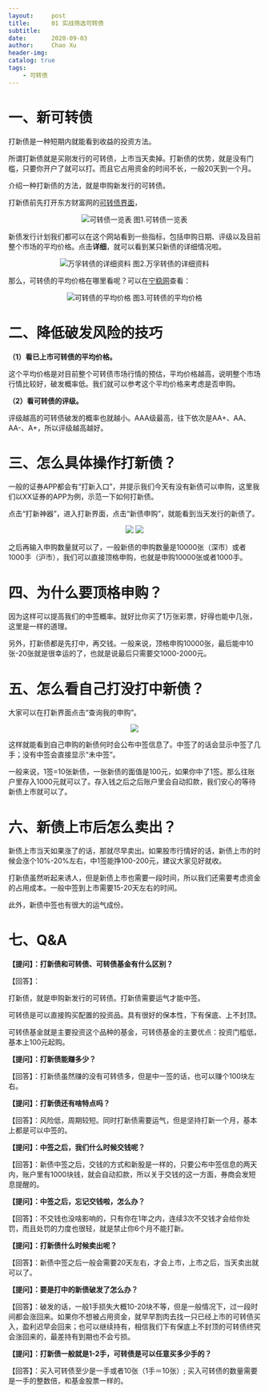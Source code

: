 ```yaml
---
layout:     post
title:      01 实战筛选可转债
subtitle:   
date:       2020-09-03
author:     Chao Xu
header-img: 
catalog: true
tags:
    - 可转债
---
```


# 一、新可转债

打新债是一种短期内就能看到收益的投资方法。

所谓打新债就是买刚发行的可转债，上市当天卖掉。打新债的优势，就是没有门槛，只要你开户了就可以打。而且它占用资金的时间不长，一般20天到一个月。

介绍一种打新债的方法，就是申购新发行的可转债。

打新债前先打开东方财富网的[可转债界面](http://data.eastmoney.com/kzz/default.html)，

<p align="center">
  <img src="https://i.loli.net/2020/09/24/gSZRJ1oc5v9OBby.png"  title="可转债一览表">
图1.可转债一览表
</p>

新债发行计划我们都可以在这个网站看到一些指标，包括申购日期、评级以及目前整个市场的平均价格。点击**详细**，就可以看到某只新债的详细情况啦。

<p align="center">
  <img src="https://i.loli.net/2020/09/24/gzUkvRFSCDNi74O.png"  title="万孚转债的详细资料">
图2.万孚转债的详细资料
</p>

那么，可转债的平均价格在哪里看呢？可以在[宁稳网](http://www.ninwin.cn/index.php?m=cb&a=stats)查看：

<p align="center">
  <img src="https://i.loli.net/2020/09/24/2xrJjGU6aXpW5Yn.png"  title="可转债的平均价格">
图3.可转债的平均价格
</p>

# 二、降低破发风险的技巧

**（1）看已上市可转债的平均价格。**

这个平均价格是对目前整个可转债市场行情的预估，平均价格越高，说明整个市场行情比较好，破发概率低。我们就可以参考这个平均价格来考虑是否申购。

**（2）看可转债的评级。**

评级越高的可转债破发的概率也就越小。AAA级最高，往下依次是AA+、AA、AA-、A+，所以评级越高越好。

# 三、怎么具体操作打新债？

一般的证券APP都会有“打新入口”，并提示我们今天有没有新债可以申购，这里我们以XX证券的APP为例，示范一下如何打新债。

点击“打新神器”，进入打新界面，点击“新债申购”，就能看到当天发行的新债了。

<p align="center">
  <img src="https://i.loli.net/2020/09/24/JsYfonU9PdXAaF6.png">
  <img src="https://i.loli.net/2020/09/24/7Sqb5fcRGVZwiKL.png">
</p>

之后再输入申购数量就可以了，一般新债的申购数量是10000张（深市）或者1000手（沪市），我们可以直接顶格申购，也就是申购10000张或者1000手。

# 四、为什么要顶格申购？

因为这样可以提高我们的中签概率。就好比你买了1万张彩票，好得也能中几张，这里是一样的道理。

另外，打新债都是先打中，再交钱。一般来说，顶格申购10000张，最后能中10张-20张就是很幸运的了，也就是说最后只需要交1000-2000元。

# 五、怎么看自己打没打中新债？

大家可以在打新界面点击“查询我的申购”。

<p align="center">
  <img src="https://i.loli.net/2020/09/24/JieYoMpnW9OblGL.png" >
</p>

这样就能看到自己申购的新债何时会公布中签信息了。中签了的话会显示中签了几手；没有中签会直接显示“未中签”。

一般来说，1签=10张新债，一张新债的面值是100元，如果你中了1签。那么往账户里存入1000元就可以了。存入钱之后之后账户里会自动扣款，我们安心的等待新债上市就可以了。

# 六、新债上市后怎么卖出？

新债上市当天如果涨了的话，那就尽早卖出。如果股市行情好的话，新债上市的时候会涨个10%-20%左右，中1签能挣100-200元，建议大家见好就收。

打新债虽然听起来诱人，但是新债上市也需要一段时间，所以我们还需要考虑资金的占用成本。一般中签到上市需要15-20天左右的时间。

此外，新债中签也有很大的运气成份。

# 七、Q&A

**【提问】：打新债和可转债、可转债基金有什么区别？**

【回答】：

打新债，就是申购新发行的可转债。打新债需要运气才能中签。

可转债是可以直接购买配置的投资品。具有很好的保本性，下有保底、上不封顶。

可转债基金就是主要投资这个品种的基金，可转债基金的主要优点：投资门槛低，基本上100元起购。

**【提问】：打新债能赚多少？**

【回答】：打新债虽然赚的没有可转债多，但是中一签的话，也可以赚个100块左右。

**【提问】：打新债还有啥特点吗？**

【回答】：风险低，周期较短。同时打新债需要运气，但是坚持打新一个月，基本上都是可以中签的。

**【提问】：中签之后，我们什么时候交钱呢？**

【回答】：新债中签之后，交钱的方式和新股是一样的，只要公布中签信息的两天内，账户里有1000块钱，就会自动扣款，所以关于交钱的这一方面，券商会发短息提醒的。

**【提问】：中签之后，忘记交钱啦，怎么办？**

【回答】：不交钱也没啥影响的，只有你在1年之内，连续3次不交钱才会给你处罚，而且处罚的力度也很轻，就是禁止你6个月不能打新。

**【提问】：打新债什么时候卖出呢？**

【回答】：新债中签之后一般会需要20天左右，才会上市，上市之后，当天卖出就可以了。

**【提问】：要是打中的新债破发了怎么办？**

【回答】：破发的话，一般1手损失大概10-20块不等，但是一般情况下，过一段时间都会涨回来。如果你不想被占用资金，就早早割肉去找一只已经上市的可转债买入，盈利迟早会回来；也可以继续持有，相信我们下有保底上不封顶的可转债终究会涨回来的，最差持有到期也不会亏损。

**【提问】：打新债一般就是1-2手，可转债是可以任意买多少手的？**

【回答】：买入可转债至少是一手或者10张（1手＝10张）; 买入可转债的数量需要是一手的整数倍，和基金股票一样的。


